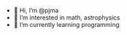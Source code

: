 - 👋 Hi, I’m @pjma
- 👀 I’m interested in math, astrophysics
- 🌱 I’m currently learning programming


<!---
pjma/pjma is a ✨ special ✨ repository because its `README.md` (this file) appears on your GitHub profile.
You can click the Preview link to take a look at your changes.
--->
